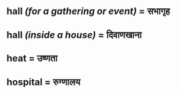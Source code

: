 ## hall *(for a gathering or event)* = सभागृह

## hall *(inside a house)* = दिवाणखाना

## heat = उष्णता

## hospital = रुग्णालय

